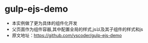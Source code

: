 # gulp-ejs-demo
- 本实例做了更为具体的组件化开发
- 父页面作为组件容器,其中配置全局的样式,js以及其子组件的样式和js
- 原文地址：https://github.com/yscoder/gulp-ejs-demo

